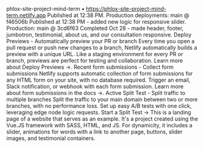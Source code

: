 <page> phlox-site-project-mind-term • <https://phlox-site-project-mind-term.netlify.app> Published at 12:38 PM. Production deployments: main @ f46506b Published at 12:38 PM - added new logic for responsive slider. Production: main @ 3cd6f63 Completed Oct 28 - made header, footer, jumbotron, testimonial, about us, and our consultation responsive. Deploy Previews - Automatically preview your PR or branch Every time you open a pull request or push new changes to a branch, Netlify automatically builds a preview with a unique URL. Like a staging environment for every PR or branch, previews are perfect for testing and collaboration. Learn more about Deploy Previews →. Recent form submissions - Collect form submissions Netlify supports automatic collection of form submissions for any HTML form on your site, with no database required. Trigger an email, Slack notification, or webhook with each form submission. Learn more about form submissions in the docs →. Active Split Test - Split traffic to multiple branches Split the traffic to your main domain between two or more branches, with no performance loss. Set up easy A/B tests with one click, leveraging edge node logic requests. Start a Split Test → </page>
This is a landing page of a website that serves as an example. It's a project created using the Vue.JS framework with SASS, HTML, and JS. For dynamicity, it includes a slider, animations for words with a link to another page, buttons, slider images, and testimonial containers.